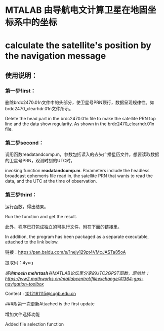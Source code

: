 # MTALAB 由导航电文计算卫星在地固坐标系中的坐标 
# calculate the satellite's position by the navigation message
## 使用说明：

### 第一步first：
删除brdc2470.01n文件中的头部分，使卫星号PRN顶行，数据呈现规律性。如brdc2470_clearhdr.01n文件所示。

Delete the head part in the brdc2470.01n file to make the satellite PRN top line and the data show regularity. As shown in the brdc2470_clearhdr.01n file.
### 第二步second：
调用函数readatandcomp.m，参数包括读入的去头广播星历文件，想要读取数据的卫星号PRN，观测时刻的UTC时。

invoking function **readatandcomp.m**. Parameters include the headless broadcast ephemeris file read in, the satellite PRN that wants to read the data, and the UTC at the time of observation.
### 第三步third：
运行函数，得出结果。

Run the function and get the result.

此外，程序已打包成独立的可执行文件，附在下面的链接里。

In addition, the program has been packaged as a separate executable, attached to the link below.

链接：https://pan.baidu.com/s/1nejy129pt4VMcJASTa85oA 

提取码：4yuq 

*感谢**moein mehrtash**在MATLAB论坛里分享的UTC2GPST函数，原地址：https://ww2.mathworks.cn/matlabcentral/fileexchange/41364-gps-navigation-toolbox*

Contect : 1012181115@cugb.edu.cn

###附第一次更新Attached is the first update

增加文件选择功能

Added file selection function
